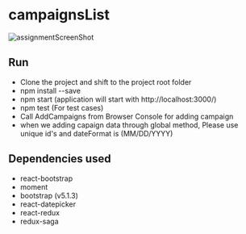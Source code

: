 # campaignsList

![assignmentScreenShot](https://user-images.githubusercontent.com/15338471/161941814-de56981e-2ece-46e9-a016-b0acda5a441c.png)

## Run

- Clone the project and shift to the project root folder
- npm install --save
- npm start (application will start with http://localhost:3000/)
- npm test (For test cases)
- Call AddCampaigns from Browser Console for adding campaign
- when we adding capaign data through global method, Please use unique id's and dateFormat is (MM/DD/YYYY)

## Dependencies used

- react-bootstrap
- moment
- bootstrap (v5.1.3)
- react-datepicker
- react-redux
- redux-saga
